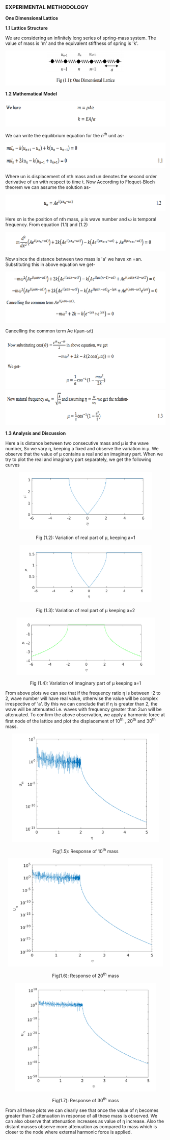 ### EXPERIMENTAL METHODOLOGY

<strong>One Dimensional Lattice

 1.1 Lattice Structure

</strong>

We are considering an infinitely long series of spring-mass system. The value of mass is 'm' and
the equivalent stiffness of spring is 'k'.

<img src="images/th1.png" style="height:110px;" draggable="false">

<strong>

1.2 Mathematical Model

</strong>

<img src="images/th2.png" style="height:80px;" draggable="false">

We can write the equilibrium equation for the <i>n</i><sup>th</sup> unit as-

<img src="images/th3.png" style="height:80px;" draggable="false">

Where un is displacement of nth mass and un denotes the second order derivative of un with respect to time t.
Now According to Floquet-Bloch theorem we can assume the solution as-

<img src="images/th4.png" style="height:52px;" draggable="false">

Here xn is the position of nth mass, &#956; is wave number and &#969; is temporal frequency. From
equation (1.1) and (1.2)

<img src="images/th5.png" style="height:60px;" draggable="false">

Now since the distance between two mass is 'a' we have xn =an. Substituting this in above
equation we get-

<img src="images/th6.png" style="height:160px;" draggable="false">

Cancelling the common term Ae
i(&#956;an-&#969;t)

<img src="images/th7.png" style="height:160px;" draggable="false">

<img src="images/th8.png" style="height:110px;" draggable="false">

<strong>

1.3 Analysis and Discussion

</strong>

Here a is distance between two consecutive mass and &#956; is the wave number, So we vary &#951;,
keeping a fixed and observe the variation in &#956;. We observe that the value of &#956; contains a real and
an imaginary part. When we try to plot the real and imaginary part separately, we get the
following curves

<center><img src="images/th9.png" style="height:180px;" draggable="false">

Fig (1.2): Variation of real part of &#956;, keeping a=1</center>

<center><img src="images/th10.png" style="height:180px;" draggable="false">

Fig (1.3): Variation of real part of &#956; keeping a=2</center>

<center><img src="images/th11.png" style="height:180px;" draggable="false">

Fig (1.4): Variation of imaginary part of &#956; keeping a=1 </center>

From above plots we can see that if the frequency ratio &#951; is between -2 to 2, wave number will have real value, otherwise the value will be complex irrespective of 'a'.
By this we can conclude that if &#951; is greater than 2, the wave will be attenuated i.e. waves with
frequency greater than 2&#969;n will be attenuated. To confirm the above observation, we apply a harmonic force at first node of the lattice and plot
the displacement of 10<sup>th</sup> , 20<sup>th</sup> and 30<sup>th</sup> mass.

<center><img src="images/th12.png" style="height:340px;" draggable="false">

Fig(1.5): Response of 10<sup>th</sup> mass</center>

<center><img src="images/th13.png" style="height:340px;" draggable="false">

Fig(1.6): Response of 20<sup>th</sup> mass</center>

<center><img src="images/th14.png" style="height:340px;" draggable="false">

Fig(1.7): Response of 30<sup>th</sup> mass</center>
 
From all these plots we can clearly see that once the value of &#951; becomes greater than 2 attenuation in response of all these mass is observed.
We can also observe that attenuation increases as value of &#951; increase. Also the distant masses observe more attenuation as compared to mass which is closer to the node where external harmonic force is applied.

<!-- <img src="images/th5.png" draggable="false">

<img src="images/th6.png" draggable="false">

From Eqs. (1.5) and (1.6), we obtain

<img src="images/th7.png" draggable="false">

Similarly, Eqs. (1.6) and (1.4) give

<img src="images/th8.png" draggable="false">

Since the deflection of the plate w is a function of r and &#952;, the chain rule of differentiation yields

<img src="images/th9.png" draggable="false">

For the expressions &#8706;<sup>2</sup>w &#8725; &#8706;x<sup>2</sup>, &#8706;<sup>2</sup>
w &#8725; &#8706;x&#8706;y , and &#8706;
<sup>2</sup>w &#8725; &#8706;y<sup>2</sup>, the operations &#8706;/&#8706;x and &#8706;/&#8706;y of
Eqs. (1.9) and (1.10) are repeated to obtain

<img src="images/th10.png" draggable="false">

By adding Eqs. (1.11) and (1.12), we obtain

<img src="images/th11.png" draggable="false">

By repeating the operation &#8711;<sup>2</sup>
twice, we can express

<img src="images/th12.png" draggable="false">

Using Eqs. (1.9), (1.10), and (1.11) in the equation of motion for the forced transverse vibration
of a circular plate can be expressed as

<img src="images/th13.png" draggable="false">

1.3 Moment and Force Resultants
Using the transformation procedure, the moment resultant - transverse displacement relations can
be obtained as:

<img src="images/th14.png" draggable="false">

Similarly, the shear force resultants can be expressed as

<img src="images/th15.png" draggable="false">

The effective transverse shear forces can be written as

<img src="images/th16.png" draggable="false">

Note that the Laplacian operator appearing in Eqs. (1.20) - (1.23) is given in polar coordinates by
Eq. (1.14).
1.4 Boundary Conditions
1. Clamped, fixed, or built-in edge. The deflection and slope (normal to the boundary) must be
zero:

<img src="images/th17.png" draggable="false">

where r denotes the radial (normal) direction to the boundary.

2. Simply supported edge. The deflection and bending moment resultant must be zero:

<img src="images/th18.png" draggable="false">

3. Free edge. The bending moment resultant and the effective shear force resultant on the edge must be zero:

<img src="images/th19.png" draggable="false">

4. Edge supported on elastic springs. If the edge is supported on linear and torsional springs all
around as shown in Fig. 1.3, the boundary conditions can be stated as follows:

<img src="images/th20.png" draggable="false">

<img src="images/th21.png" draggable="false"> -->

<!-- 
<img src="images/t1.png"><br>
<img src="images/t2.png"><br>
<img src="images/t3.png"><br>

where &#8733;(x,t) represents the angle between the tangent to the string at x and the x-axis, as shown in Figure 2. Dividing both sides of (1.1) by &#8710;x and taking the limit &#8710;x &#8594;0 yields

<img src="images/t4.png"><br>

where [.]<sub>,x</sub> represents partial derivative with respect to x. From geometry, one can write

<img src="images/t5.png"><br>

Substituting (1.3) in (1.2), and assuming w<sub>,x</sub> &#8810; 1, yields on simplification

<img src="images/t6.png"><br>

Therefore, when n(x,t) &#8801; 0, equation (1.4) implies that the tension T (x,t) is a constant. On the other hand, for a hanging string, shown in Figure 3, one has n(x,t) = &#961;A(x)g, where &#961; is the density, A is the area of cross-section, and g is the acceleration due to gravity. Then, using the boundary condition of zero tension at the free end, i.e., T (l,t) &#8801; 0 (for constant &#961;A), (1.4) yields T (x,t) = &#961;Ag (l - x). in general, the tension in a string may also depend on time. However, in the following discussions, it will be assumed to depend at most on x.

<img src="images/t7.png"><br>

Figure 3. Schematic representation of a hanging string.
Now, consider the transverse dynamics of the string element shown in Figure 1. The equation of motion of the small element in the transverse direction can be written from Newton’s second law of motion as

<img src="images/t8.png"><br>

where &#8710;m is the mass of the element, &#952; &#8712;[0,1], and (.)<sub>,tt</sub> indicates double partial differentiation with respect to time. Again assuming  w<sub>,x</sub>.&#8810;1 one can write sin&#8733;  &#8776; tan&#8733; =  w<sub>,x</sub><sup>.</sup> Further, &#8710;m = &#961;A(x)&#8710;s. Using these expressions in (1.5) and dividing by &#8710;x on both sides, one can write after taking the limit &#8710;x &#8594; 0

<img src="images/t9.png"><br>

where, based on the previous considerations, we have assumed ds/dx  &#8776; 1. The linear partial differential equation (1.6), along with (1.4), represents the dynamics of a taut string. When the external force is not distributed but a concentrated force acting at, say x = a, the forcing function on the right hand side of (1.6) can be written using the Dirac delta function as

<img src="images/t10.png"><br>

where f(t)is the time-varying force, and  &#948;(.) represents the Dirac delta function.
An important particular form of (1.6) is obtained for p(x,t)  &#8801; 0, and T and &#961;A not depending on x. We can rewrite (1.6) as

<img src="images/t11.png"><br>

where  c=&#8730;(T/&#961;A)  is a constant having the dimension of speed. This represents the unforced transverse dynamics of a uniformly tensioned string.<br> The hyperbolic partial differential equation (1.8) is known as the linear one-dimensional wave equation, and c is known as the wave speed. This implies that a disturbance created at any point on the string propagates with a speed c. It should be clear that the wave speed c is distinct from the transverse material velocity (i.e., the velocity of the particles of the string) which is given by w<sub>,t</sub> (x,t)<br><br>
The complete solution of the second-order partial differential equation (1.6) (or (1.8)) requires specification of two boundary conditions, and two initial conditions. For example, for a taut string shown in Figure 1, the appropriate boundary conditions are w (0,t)  &#8801; 0 and w (l,t)  &#8801; 0.<br> For the case of a hanging string, the boundary conditions are w (0,t)  &#8801; 0 and w (l,t) is finite.<br> The initial conditions are usually specified in terms of the initial shape of the string, and initial velocity of the string, i.e., in the forms w(x,0) = w<sub>0</sub> (x),and w,t(x,0) = v<sub>0</sub> (x), respectively.<br>

<a href="images/infinitecomplete.pdf" target="_blank">Infinite Complete</a>

<a href="images/infinitereverse.pdf" target="_blank">Infinite Reverse</a> -->
